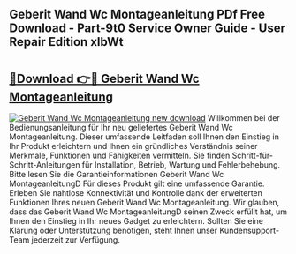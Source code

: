 ## Geberit Wand Wc Montageanleitung PDf Free Download - Part-9t0 Service Owner Guide - User Repair Edition xlbWt

# <h2><a href="http://df7kvze.blite.top/?on=Geberit+Wand+Wc+Montageanleitung">🔗Download 👉🔴 Geberit Wand Wc Montageanleitung</a></h2>

[![Geberit Wand Wc Montageanleitung new download](https://i.imgur.com/lujVjoI.png)](http://df7kvze.blite.top/?on=Geberit+Wand+Wc+Montageanleitung)
Willkommen bei der Bedienungsanleitung für Ihr neu geliefertes Geberit Wand Wc Montageanleitung. Dieser umfassende Leitfaden soll Ihnen den Einstieg in Ihr Produkt erleichtern und Ihnen ein gründliches Verständnis seiner Merkmale, Funktionen und Fähigkeiten vermitteln. Sie finden Schritt-für-Schritt-Anleitungen für Installation, Betrieb, Wartung und Fehlerbehebung. Bitte lesen Sie die Garantieinformationen Geberit Wand Wc MontageanleitungD Für dieses Produkt gilt eine umfassende Garantie. Erleben Sie nahtlose Konnektivität und Kontrolle dank der erweiterten Funktionen Ihres neuen Geberit Wand Wc Montageanleitung. Wir glauben, dass das Geberit Wand Wc MontageanleitungD seinen Zweck erfüllt hat, um Ihnen den Einstieg in Ihr neues Gadget zu erleichtern. Sollten Sie eine Klärung oder Unterstützung benötigen, steht Ihnen unser Kundensupport-Team jederzeit zur Verfügung.
